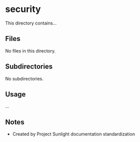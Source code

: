# security

This directory contains...

## Files

No files in this directory.

## Subdirectories

No subdirectories.

## Usage

...

## Notes

- Created by Project Sunlight documentation standardization
